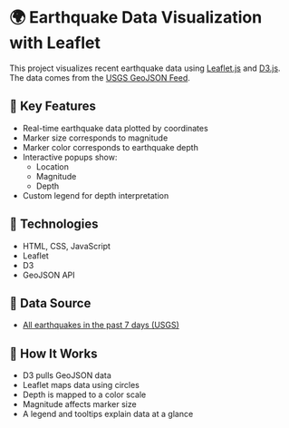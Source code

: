 # 🌍 Earthquake Data Visualization with Leaflet

This project visualizes recent earthquake data using [Leaflet.js](https://leafletjs.com/) and [D3.js](https://d3js.org/). The data comes from the [USGS GeoJSON Feed](https://earthquake.usgs.gov/earthquakes/feed/v1.0/geojson.php).

## 📌 Key Features

- Real-time earthquake data plotted by coordinates
- Marker size corresponds to magnitude
- Marker color corresponds to earthquake depth
- Interactive popups show:
  - Location
  - Magnitude
  - Depth
- Custom legend for depth interpretation

## 🔧 Technologies

- HTML, CSS, JavaScript
- Leaflet
- D3
- GeoJSON API

## 🔗 Data Source

- [All earthquakes in the past 7 days (USGS)](https://earthquake.usgs.gov/earthquakes/feed/v1.0/summary/all_week.geojson)

## 🧠 How It Works

- D3 pulls GeoJSON data
- Leaflet maps data using circles
- Depth is mapped to a color scale
- Magnitude affects marker size
- A legend and tooltips explain data at a glance
